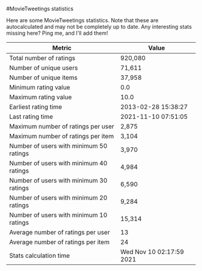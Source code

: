 #MovieTweetings statistics

Here are some MovieTweetings statistics. Note that these are autocalculated and may not be completely up to date. Any interesting stats missing here? Ping me, and I'll add them!

Metric | Value
--- | ---
Total number of ratings                 | 920,080
Number of unique users                  | 71,611
Number of unique items                  | 37,958
Minimum rating value                    | 0.0
Maximum rating value                    | 10.0
Earliest rating time                    | 2013-02-28 15:38:27
Last rating time                        | 2021-11-10 07:51:05
Maximum number of ratings per user      | 2,875
Maximum number of ratings per item      | 3,104
Number of users with minimum 50 ratings | 3,970
Number of users with minimum 40 ratings | 4,984
Number of users with minimum 30 ratings | 6,590
Number of users with minimum 20 ratings | 9,284
Number of users with minimum 10 ratings | 15,314
Average number of ratings per user      | 13
Average number of ratings per item      | 24
Stats calculation time                  | Wed Nov 10 02:17:59 2021

